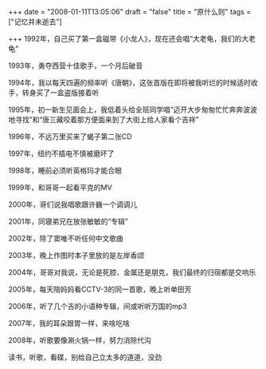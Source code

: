 +++
date = "2008-01-11T13:05:06"
draft = "false"
title = "原什么则"
tags = ["记忆并未逝去"]

+++
1992年，自己买了第一盒磁带《小龙人》，现在还会唱“大老龟，我们的大老龟”

1993年，勇夺西营十佳歌手，一个月后破音

1994年，我以每天四遍的频率听《唐朝》，这张首版在即将被我听烂的时候适时收手，转身买了一盒盗版接着听

1995年，初一新生见面会上，我低着头给全班同学唱“迈开大步匆匆忙忙奔奔波波地寻找”和“唐三藏咬着那方便面来到了大街上给人家看个吉祥”

1996年，不远万里买来了蝎子第二张CD

1997年，纽约不插电不慎被磨坏了

1998年，睡前必须听英格玛才能合眼

1999年，和哥哥一起看平克的MV
  
2000年，哥们说我唱歌跟许巍一个调调儿
  
2001年，同寝弟兄在放张敏敏的“专辑”
  
2002年，除了窦唯不听任何中文歌曲
  
2003年，晚上作图时本子里放的是左岸香颂
  
2004年，哥哥对我说，无论是死腔、金属还是朋克，我们最终的归宿都是交响乐
  
2005年，每天陪妈妈看CCTV-3的同一首歌，晚上听单田芳
  
2006年，听了几个吉的小语种专辑，间或听听万国的mp3
  
2007年，我的耳朵跟胃一样，来啥吃啥
  
2008年，听歌要像涮火锅一样，努力消除代沟
  
读书，听歌，看碟，别给自己立太多的道道，没劲